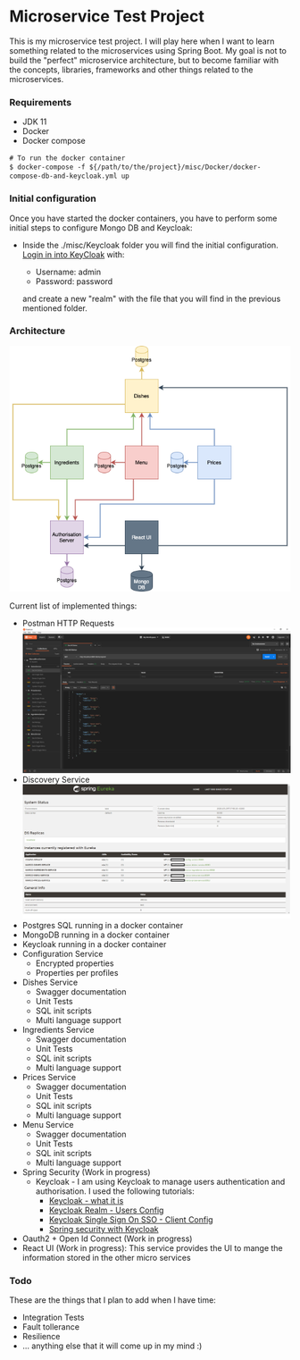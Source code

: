 # Microservice Test Project
This is my microservice test project. I will play here when I want to learn something related to the microservices using Spring Boot. My goal is not to build the "perfect" microservice architecture, but to become familiar with the concepts, libraries, frameworks and other things related to the microservices.

### Requirements
* JDK 11
* Docker
* Docker compose


~~~~
# To run the docker container
$ docker-compose -f ${/path/to/the/project}/misc/Docker/docker-compose-db-and-keycloak.yml up
~~~~

### Initial configuration
Once you have started the docker containers, you have to perform some initial steps to configure Mongo DB and Keycloak:

* Inside the ./misc/Keycloak folder you will find the initial configuration. [Login in into KeyCloak](http://localhost:8091) with:
  * Username: admin
  * Password: password
  
  and create a new "realm" with the file that you will find in the previous mentioned folder.


### Architecture
![Architecture](./misc/images/Microservices_diagram.png)

Current list of implemented things:

* Postman HTTP Requests ![Postman](./misc/images/Postman.png)
* Discovery Service ![Postman](./misc/images/Eureka.png)
* Postgres SQL running in a docker container
* MongoDB running in a docker container
* Keycloak running in a docker container
* Configuration Service
  * Encrypted properties
  * Properties per profiles
* Dishes Service
  * Swagger documentation
  * Unit Tests
  * SQL init scripts
  * Multi language support
* Ingredients Service
  * Swagger documentation
  * Unit Tests
  * SQL init scripts
  * Multi language support
* Prices Service
  * Swagger documentation
  * Unit Tests
  * SQL init scripts
  * Multi language support
* Menu Service
  * Swagger documentation
  * Unit Tests
  * SQL init scripts
  * Multi language support
* Spring Security (Work in progress)
  * Keycloak - I am using Keycloak to manage users authentication and authorisation. I used the following tutorials:
    * [Keycloak - what it is](https://www.youtube.com/watch?v=KrOd5wIkqls)
    * [Keycloak Realm - Users Config](https://www.thomasvitale.com/keycloak-configuration-authentication-authorisation/)
    * [Keycloak Single Sign On SSO - Client Config](https://www.thomasvitale.com/keycloak-authentication-flow-sso-client/)
    * [Spring security with Keycloak](https://www.thomasvitale.com/spring-security-keycloak/)
* Oauth2 + Open Id Connect (Work in progress)
* React UI (Work in progress): This service provides the UI to mange the information stored in the other micro services

### Todo
These are the things that I plan to add when I have time:

* Integration Tests
* Fault tollerance
* Resilience
* ... anything else that it will come up in my mind :)
